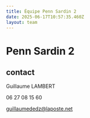 ```yaml
---
title: Équipe Penn Sardin 2
date: 2025-06-17T10:57:35.460Z
layout: team
---
```


# Penn Sardin 2



## contact 

Guillaume LAMBERT

06 27 08 15 60

guillaumededz@laposte.net

